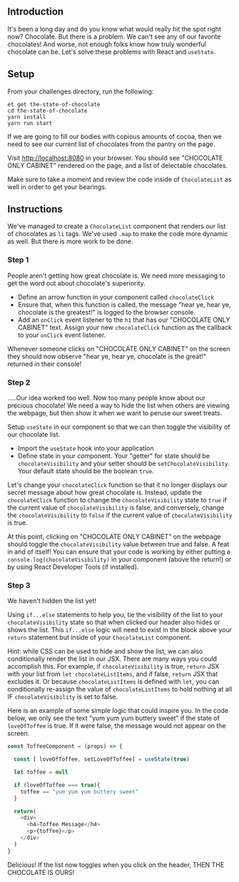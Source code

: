 ## Introduction

It's been a long day and do you know what would really hit the spot right now? Chocolate. But there is a problem. We can't see any of our favorite chocolates! And worse, not enough folks know how truly wonderful chocolate can be. Let's solve these problems with React and `useState`.

## Setup

From your challenges directory, run the following:

```no-highlight
et get the-state-of-chocolate
cd the-state-of-chocolate
yarn install
yarn run start
```

If we are going to fill our bodies with copious amounts of cocoa, then we need to see our current list of chocolates from the pantry on the page.

Visit <http://localhost:8080> in your browser. You should see "CHOCOLATE ONLY CABINET" rendered on the page, and a list of delectable chocolates.

Make sure to take a moment and review the code inside of `ChocolateList` as well in order to get your bearings.

## Instructions

We've managed to create a `ChocolateList` component that renders our list of chocolates as `li` tags. We've used `.map` to make the code more dynamic as well. But there is more work to be done.

### Step 1

People aren't getting how great chocolate is. We need more messaging to get the word out about chocolate's superiority.

- Define an arrow function in your component called `chocolateClick`
- Ensure that, when this function is called, the message "hear ye, hear ye, chocolate is the greatest!" is logged to the browser console.
- Add an `onClick` event listener to the `h1` that has our "CHOCOLATE ONLY CABINET" text. Assign your new `chocolateClick` function as the callback to your `onClick` event listener.

Whenever someone clicks on "CHOCOLATE ONLY CABINET" on the screen they should now observe "hear ye, hear ye, chocolate is the great!" returned in their console!  

### Step 2

.....Our idea worked too well. Now too many people know about our precious chocolate! We need a way to hide the list when others are viewing the webpage, but then show it when we want to peruse our sweet treats.

Setup `useState` in our component so that we can then toggle the visibility of our chocolate list.

* Import the `useState` hook into your application
* Define state in your component. Your "getter" for state should be `chocolateVisibility` and your setter should be `setChocolateVisibility`. Your default state should be the boolean `true`.

Let's change your `chocolateClick` function so that it no longer displays  our secret message about how great chocolate is. Instead, update the `chocolateClick` function to change the `chocolateVisibility` state to `true` if the current value of `chocolateVisibility` is false, and conversely, change the `chocolateVisibility` to `false` if the current value of `chocolateVisibility` is true.

At this point, clicking on "CHOCOLATE ONLY CABINET" on the webpage should toggle the `chocolateVisibility` value between true and false. A feat in and of itself! You can ensure that your code is working by either putting a `console.log(chocolateVisibility)` in your component (above the return!) or by using React Developer Tools (if installed).

### Step 3

We haven't hidden the list yet!

Using `if...else` statements to help you, tie the visibility of the list to your `chocolateVisibility` state so that when clicked our header also hides or shows the list. This `if...else` logic will need to exist in the block above your `return` statement but inside of your `ChocolateList` component.

Hint: while CSS can be used to hide and show the list, we can also conditionally render the list in our JSX.  There are many ways you could accomplish this. For example, if `chocolateVisibility` is true, `return` JSX with your list from `let chocolateListItems`, and if false, `return` JSX that excludes it. Or because `chocolateListItems` is defined with `let`, you can conditionally re-assign the value of `chocolateListItems` to hold nothing at all IF `chocolateVisibility` is set to false.

Here is an example of some simple logic that could inspire you. In the code below, we only see the text "yum yum yum buttery sweet" if the state of `loveOfToffee` is true. If it were false, the message would not appear on the screen.

```js
const ToffeeComponent = (props) => {

  const [ loveOfToffee, setLoveOfToffee] = useState(true)

  let toffee = null

  if (loveOfToffee === true){
    toffee == "yum yum yum buttery sweet"
  }

  return(
    <div>
      <h4>Toffee Message</h4>
      <p>{toffee}</p>
    </div>
  )
}
```

Delicious! If the list now toggles when you click on the header, THEN THE CHOCOLATE IS OURS!
